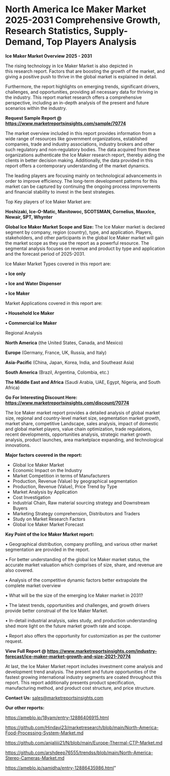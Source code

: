 # North America Ice Maker Market 2025-2031 Comprehensive Growth, Research Statistics, Supply-Demand,  Top Players Analysis

<Strong> Ice Maker Market Overview 2025 - 2031</strong>

The rising technology in Ice Maker Market is also depicted in this research report. Factors that are boosting the growth of the market, and giving a positive push to thrive in the global market is explained in detail.

Furthermore, the report highlights on emerging trends, significant drivers, challenges, and opportunities, providing all necessary data for thriving in the industry. This report market research offers a comprehensive perspective, including an in-depth analysis of the present and future scenarios within the industry.

<strong>Request Sample Report @ <a href=https://www.marketreportsinsights.com/sample/70774>https://www.marketreportsinsights.com/sample/70774</a></strong>

The market overview included in this report provides information from a wide range of resources like government organizations, established companies, trade and industry associations, industry brokers and other such regulatory and non-regulatory bodies. The data acquired from these organizations authenticate the Ice Maker research report, thereby aiding the clients in better decision making. Additionally, the data provided in this report offers a contemporary understanding of the market dynamics.

The leading players are focusing mainly on technological advancements in order to improve efficiency. The long-term development patterns for this market can be captured by continuing the ongoing process improvements and financial stability to invest in the best strategies.

Top Key players of Ice Maker Market are:

<strong>Hoshizaki, Ice-O-Matic, Manitowoc, SCOTSMAN, Cornelius, MaxxIce, Newair, SPT, Whynter</strong>

<strong><b>Global Ice Maker Market Scope and Size:</b></strong>
The Ice Maker market is declared segment by company, region (country), type, and application. Players, stakeholders, and other participants in the global Ice Maker market will gain the market scope as they use the report as a powerful resource. The segmental analysis focuses on revenue and product by type and application and the forecast period of 2025-2031.

Ice Maker Market Types covered in this report are:

<strong>• Ice only

• Ice and Water Dispenser

• Ice Maker</strong>

Market Applications covered in this report are:

<strong>• Household Ice Maker

• Commercial Ice Maker</strong> 

Regional Analysis

<strong>North America</strong> (the United States, Canada, and Mexico)

<strong>Europe</strong> (Germany, France, UK, Russia, and Italy)

<strong>Asia-Pacific</strong> (China, Japan, Korea, India, and Southeast Asia)

<strong>South America</strong> (Brazil, Argentina, Colombia, etc.)

<strong>The Middle East and Africa</strong> (Saudi Arabia, UAE, Egypt, Nigeria, and South Africa)

<strong>Go For Interesting Discount Here: <a href=https://www.marketreportsinsights.com/discount/70774>https://www.marketreportsinsights.com/discount/70774</a></strong>

The Ice Maker market report provides a detailed analysis of global market size, regional and country-level market size, segmentation market growth, market share, competitive Landscape, sales analysis, impact of domestic and global market players, value chain optimization, trade regulations, recent developments, opportunities analysis, strategic market growth analysis, product launches, area marketplace expanding, and technological innovations.

<strong><b>Major factors covered in the report:</b></strong>
<ul>
  <li>Global Ice Maker Market </li>
  <li>Economic Impact on the Industry</li>
  <li>Market Competition in terms of Manufacturers</li>
  <li>Production, Revenue (Value) by geographical segmentation</li>
  <li>Production, Revenue (Value), Price Trend by Type</li>
  <li>Market Analysis by Application</li>
  <li>Cost Investigation</li>
  <li>Industrial Chain, Raw material sourcing strategy and Downstream Buyers</li>
  <li>Marketing Strategy comprehension, Distributors and Traders</li>
  <li>Study on Market Research Factors</li>
  <li>Global Ice Maker Market Forecast</li>
</ul>

<strong><b>Key Point of the Ice Maker Market report:</b></strong>

• Geographical distribution, company profiling, and various other market segmentation are provided in the report.

• For better understanding of the global Ice Maker market status, the accurate market valuation which comprises of size, share, and revenue are also covered.

• Analysis of the competitive dynamic factors better extrapolate the complete market overview

• What will be the size of the emerging Ice Maker market in 2031?

• The latest trends, opportunities and challenges, and growth drivers provide better construal of the Ice Maker Market.

• In-detail industrial analysis, sales study, and production understanding shed more light on the future market growth rate and scope.

• Report also offers the opportunity for customization as per the customer request.

<strong><b>View Full Report @ <a href=https://www.marketreportsinsights.com/industry-forecast/ice-maker-market-growth-and-size-2021-70774>https://www.marketreportsinsights.com/industry-forecast/ice-maker-market-growth-and-size-2021-70774</a></b></strong>


At last, the Ice Maker Market report includes investment come analysis and development trend analysis. The present and future opportunities of the fastest growing international industry segments are coated throughout this report. This report additionally presents product specification, manufacturing method, and product cost structure, and price structure.

<strong>Contact Us:</strong>
sales@marketreportsinsights.com

<strong>Our other reports:</strong>

<a href=https://ameblo.jp/18yam/entry-12886406915.html>https://ameblo.jp/18yam/entry-12886406915.html</a>

<a href=https://github.com/Hindavi23/marketresearch/blob/main/North-America-Food-Processing-System-Market.md>https://github.com/Hindavi23/marketresearch/blob/main/North-America-Food-Processing-System-Market.md</a>

<a href=https://github.com/anjaliiii21/N/blob/main/Europe-Thermal-CTP-Market.md>https://github.com/anjaliiii21/N/blob/main/Europe-Thermal-CTP-Market.md</a>

<a href=https://github.com/arshdeep76555/trendss/blob/main/North-America-Stereo-Cameras-Market.md>https://github.com/arshdeep76555/trendss/blob/main/North-America-Stereo-Cameras-Market.md</a>

<a href=https://ameblo.jp/samidha/entry-12886435986.html>https://ameblo.jp/samidha/entry-12886435986.html</a>"
